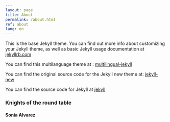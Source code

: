 ```yaml
---
layout: page
title: About
permalink: /about.html
ref: about
lang: en
---
```


This is the base Jekyll theme. You can find out more info about customizing your Jekyll theme, as well as basic Jekyll usage documentation at [jekyllrb.com](http://jekyllrb.com/)

You can find this multilanguage theme at :
[multilingual-jekyll](https://github.com/sylvaindurand/multilingual-jekyll)

You can find the original source code for the Jekyll new theme at:
[jekyll-new](https://github.com/jglovier/jekyll-new)

You can find the source code for Jekyll at
[jekyll](https://github.com/jekyll/jekyll)


### Knights of the round table

#### Sonia Alvarez

